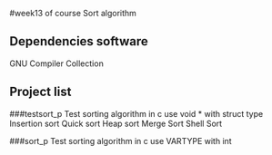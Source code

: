

#week13 of course
Sort algorithm
## Dependencies software
GNU Compiler Collection

## Project list

###testsort_p
Test sorting algorithm in c use void * with struct type
Insertion sort
Quick sort
Heap sort
Merge Sort
Shell Sort

###sort_p
Test sorting algorithm in c use VARTYPE with int

